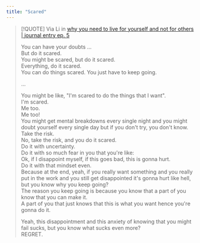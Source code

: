 ```yaml
---
title: "Scared"
---
```


> [!QUOTE] Via Li in [why you need to live for yourself and not for others | journal entry ep. 5](https://youtu.be/l6Kmuo5q_sA)
> 
> You can have your doubts ...  
> But do it scared.  
> You might be scared, but do it scared.  
> Everything, do it scared.  
> You can do things scared. You just have to keep going.  
> 
> ...  
> 
> You might be like, "I'm scared to do the things that I want".  
> I'm scared.  
> Me too.  
> Me too!  
> You might get mental breakdowns every single night and you might doubt yourself every single day but if you don't try, you don't know.  
> Take the risk.  
> No, take the risk, and you do it scared.  
> Do it with uncertainty.  
> Do it with so much fear in you that you're like:  
> Ok, if I disappoint myself, if this goes bad, this is gonna hurt.  
> Do it with that mindset even.  
> Because at the end, yeah, if you really want something and you really put in the work and you still get disappointed it's gonna hurt like hell, but you know why you keep going?  
> The reason you keep going is because you know that a part of you know that you can make it.  
> A part of you that just knows that this is what you want hence you're gonna do it.  
> 
> Yeah, this disappointment and this anxiety of knowing that you might fail sucks, but you know what sucks even more?  
> REGRET.   




